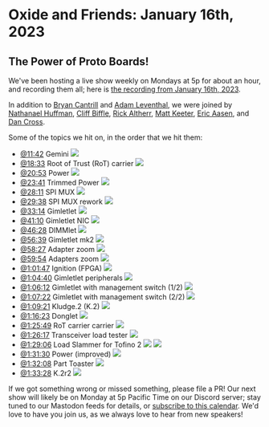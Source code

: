 # Oxide and Friends: January 16th, 2023

## The Power of Proto Boards!

We've been hosting a live show weekly on Mondays at 5p for about an hour,
and recording them all; here is
[the recording from January 16th, 2023](https://youtu.be/XmiWIlFvSYs).

In addition to
[Bryan Cantrill](https://mastodon.social/@bcantrill) and
[Adam Leventhal](https://mastodon.social/@ahl),
we were joined by
[Nathanael Huffman](https://hachyderm.io/@SyntheticGate),
[Cliff Biffle](https://hachyderm.io/@cliffle),
[Rick Altherr](https://social.treehouse.systems/@mxshift),
[Matt Keeter](https://hachyderm.io/@mjk),
[Eric Aasen](),
and
[Dan Cross](https://discuss.systems/@cross).


Some of the topics we hit on, in the order that we hit them:

- [@11:42](https://youtu.be/A5BXMILt49s?t=702) Gemini
![](https://lh3.googleusercontent.com/pw/AL9nZEUuHNSh3669vkDZiWf1vje1SFbVxVZOSDKNiDg7RWZ99xEBL3d1whH7rKMJ7SUhjOI9VVtHhJN1wzyt2UW6QdHzBez0AEiZebzIfPI5nFgnvI8O5Iu9Y8Jn_vy1dGfPEvnertcl8FPWmCEBNHJFTqxm=w3308-h1968-no)
- [@18:33](https://youtu.be/A5BXMILt49s?t=1113) Root of Trust (RoT) carrier
![](https://lh3.googleusercontent.com/pw/AL9nZEW9lMPYhU6haDhDFJ2txubDgQe_Tq5ynNI-OZutuTyWAlDxsGdKEfm-188eBHvPxc8_kfoqbAECJ24WymyoYT3-e2N05BbImvIqsBeBGpdHBraGn9jURc_GaClW7pIHk9uSnBEByk7GfzkzkLxQO4mA=w2140-h1688-no)
- [@20:53](https://youtu.be/A5BXMILt49s?t=1253) Power
![](https://lh3.googleusercontent.com/pw/AL9nZEVCgr2tIi_lZmpJ82nEN0vJ_E253djbFIGlSoRidxQeVUvsIwD8EuBw1UzhTC3kh0i3SIbtGMfacqYUVHJROdVc1qk3_fm78iatAfaGkJg-Qfgaxf1A_CnGTCVgpeSJYcGlBrrRBCxZjuaon7IfGs1B=w2268-h1762-no)
- [@23:41](https://youtu.be/A5BXMILt49s?t=1421) Trimmed Power
![](https://lh3.googleusercontent.com/pw/AL9nZEUkSQWerpUHT66AaJeAekpZgrB49kNuUYv0H-EaFGF3O0_xQ-2NrYSvHMqge4SCxgBHWz4mJ73ezW1Vpi9yTNfOTdFYmB2Du7CA4r5GdqXq3RnMjFI0AWls_b1_--GoyRsZ8ybpY36bNRXyC6J-NeSU=w2624-h1968-no)
- [@28:11](https://youtu.be/A5BXMILt49s?t=1691) SPI MUX
![](https://lh3.googleusercontent.com/pw/AL9nZEXlFKxnoJ_WAA_fNu45DIP_iX6s4FA1fL_7avf1_6Diolvblx7eHVsaKcmE9UE1GzsZYhM5h5LqHtUKbwB6U7h3CYpc-2NRK8tGk8-GvCUrFl-3hmY7OkNpJLBX8S-0B4QxNmOvjPBK97J-7tNULPiW=w2663-h736-no)
- [@29:38](https://youtu.be/A5BXMILt49s?t=1778) SPI MUX rework
![](https://lh3.googleusercontent.com/pw/AL9nZEUFD27UwT8mqkBL5FnLu8joF3pU12o9wuEGfA-gAjxdSilnOR8koXQX695XP4Ak8qckML4KFjj2HGFBi9OaFIVUYnBBMWKxlubq1jqx3KlFVLA3Bcd-mRzC_VIhq5VHYraxfS6063o_PBGA-2-fkImV=w2624-h1968-no)
- [@33:14](https://youtu.be/A5BXMILt49s?t=1994) Gimletlet
![](https://lh3.googleusercontent.com/pw/AL9nZEU1VsO08k_bLK5yJBPaVnQDxzgnJcmz2wYfXHl9ghpnqobG8MDVHACbxpVe7E6_wkI8u_pp29tPYca6Kasj5KItPk8RFDuwCNIXvNmXrvH1WlE71mqrJ_uDj7G_KhUS9fU_1qIR5J_71Bxq97tL2bfj=w1722-h1968-no)
- [@41:10](https://youtu.be/A5BXMILt49s?t=2470) Gimletlet NIC
![](https://lh3.googleusercontent.com/pw/AL9nZEXcIFX02PXAzmFdz88C4HZ_f67aom0kIBYTWgOriJSlVgi0i7cXQkGGpaxy3fXfGPyvNytcYAoTvtwNRQafn5CMLcPlD2kgQhbdLM1xj1epgjpaMDKaT1ZqEp6qayAXyMyPMHzC3wupEM5PGwypAi8V=w2183-h1925-no)
- [@46:28](https://youtu.be/A5BXMILt49s?t=2788) DIMMlet
![](https://lh3.googleusercontent.com/pw/AL9nZEWbsk6jxmKpwdE8cVKVsnZTFXx_LynqIgL93JHcT5Gcbu3oHkXrUoYp_TH_DM-QK3ZX-HANW0Ip3NI1g1mRoEuL5VSQXod3jigVddn6wI6Pj8n2W67Zlo9_u8Gih6TLJ5KqAHFnyhJPcCKsyKocj-XS=w2624-h1968-no)
- [@56:39](https://youtu.be/A5BXMILt49s?t=3399) Gimletlet mk2
![](https://lh3.googleusercontent.com/pw/AL9nZEUpNDf_qzOQTEcBHorx9oeUUNWWzvMltajDVxpKHy1izDnd3VggLktsjMG9zTeqaic2xUj6jy3_zp6d7QcjUgT-U4weqz56kQXxyK1EdLR4tsEl1j2TRkcs_m-lFBh_76rkeeCSZBNMvkyT4lUL3mvj=w1852-h1950-no)
- [@58:27](https://youtu.be/A5BXMILt49s?t=3507) Adapter zoom
![](https://lh3.googleusercontent.com/pw/AL9nZEX0HbWAW5pQrtZNytrRS4Tsqj3AgbjxXa9Sqgflei7WMP_gec3A7EQhWPsLjwS9adm1M6VxPyQ_kp9UghmPe8Zx_7vK2TA22dm69AEwRuIuJEr0bUaE2uXIVQMDUnDy25TiYzKJNBfFovcY8COPtdqA=w3334-h1876-no)
- [@59:54](https://youtu.be/A5BXMILt49s?t=3594) Adapters zoom
![](https://lh3.googleusercontent.com/pw/AL9nZEUkt_F61m_t9xNFhaMd9tsbFxYtvUV5XgfflCaxMl2vxnDBRPAkeGA6GwKjfj9cOMGu6kKCyGiy7Tn2ubkgtn0iaKNGpQ7gd-9kTcu0z22fhtdEK0f0ry4-8O9z7i1BoTfXyXesQKGPgJQXvZOIvrmR=w1592-h1968-no)
- [@1:01:47](https://youtu.be/A5BXMILt49s?t=3707) Ignition (FPGA)
![](https://lh3.googleusercontent.com/pw/AL9nZEV3WGtYmtSHS27069NNfbdtzkJ8hQdB315aMGFjXZds2AswbST1BzqFGgLHxT2zsLe0BeqtII74TQPHKsJKuvItf8bwedmKkEycn8fJT2RYGJZL7AkBHmrpmxfA7DxRkc-L9Pcwm9gMTnN81nIOYCwJ=w357-h1040-no)
- [@1:04:40](https://youtu.be/A5BXMILt49s?t=3880) Gimletlet peripherals
![](https://lh3.googleusercontent.com/pw/AL9nZEWDt5Wn-dMrA6n-uznY9KVgFA0wm0yVVnCTsZtNTNVptQ1i_GcWP2AR5JXUQF_MbaB8K1L2MDqgsPOCkZT2AOIzgxVXhyZUeUGCiAIQ8c3C5ClPqhRAOQJJWyf_Bgymb9xlB-xB6o_a5nd0NtrHuWeR=w2624-h1968-no)
- [@1:06:12](https://youtu.be/A5BXMILt49s?t=3972) Gimletlet with management switch (1/2)
![](https://lh3.googleusercontent.com/pw/AL9nZEWbuuYc2WUQ2iG1L9BJSj0EvvLwdSEajFHW40LEftJ0IEK8kmWzqeNhBlGLVXq5Bqzu3dNUw70ysdSkPgGtTuCwzgT3RZlRkqpVLLP8YEG5EMQN4sC9iPIbhveiBHy6TcFlkl41aneuhfbg_RoTGJR5=w2624-h1968-no)
- [@1:07:22](https://youtu.be/A5BXMILt49s?t=4042) Gimletlet with management switch (2/2)
![](https://lh3.googleusercontent.com/pw/AL9nZEWpxumO2Q1Kn-aIlDp_S7PuGIRM32rJBiB1ltUBElW-4pB2_q66Lbek5N5rscjwJCm_n-EcI_hv4uh3EssIOL6-bSlSm9Fsi6185PDEgIeNLeM9mQHEo-qFZSU6g6RzMJwSGJCw_pjHlP-LRjOIGKVR=w2624-h1968-no)
- [@1:09:21](https://youtu.be/A5BXMILt49s?t=4161) Kludge.2 (K.2)
![](https://lh3.googleusercontent.com/pw/AL9nZEV1ETbwS-qwnrNLk72kSOAXmEbul_wb860ghxS-z3nzICnH_-du7ZrhojpVzI3C09gLY1xU8295IMXzDR77hATmVynw4BZJK2suTcEcgw4qhsK_i-T7xlrqYVIkBjHoptam8nETIHIU4v1sMc1-8Lui=w3334-h1876-no)
- [@1:16:23](https://youtu.be/A5BXMILt49s?t=4583) Donglet
![](https://lh3.googleusercontent.com/pw/AL9nZEUPwuzxZigyV_RFRfIiCqBEmMjrqTat1vlyjtr2RE2I-ST8vNT_KSt8fbnzESS4-axph-iQCbdMXLGRbDxwlE9WYJ5C7WBa_hee2dYvMk6bGDfwoG-BJCQllVfQSopAHKcCQBee6H34yFl2p_d_CxM8=w3334-h1876-no)
- [@1:25:49](https://youtu.be/A5BXMILt49s?t=5149) RoT carrier carrier
![](https://lh3.googleusercontent.com/pw/AL9nZEVXAdZqvgcj0XNzL8pbY5B8LPwoZAFhaJVobcyb8eQNUjCnAD3inbQFAH6xUYOp6mPjET1DbC_njKZJzSzhWf8ngEDp3Vss2_9aDzUllDB56zt8j9vJfA02INdJwljQhO_e6FsQJ1jIp3bozfZJREeN=w2736-h1837-no)
- [@1:26:17](https://youtu.be/A5BXMILt49s?t=5177) Transceiver load tester
![](https://lh3.googleusercontent.com/pw/AL9nZEW_8YyzQIZG36JG4hfijJszkMhVKU2_28alFBHI3nWQo6a7BQu3ZEziuUhUZWtXYBLPbNvAPD1_kCn4q8EG63mJKUN883JQ8F06xpoBBW8rG5-O5V6YyOUSR_C-pwQP-EmcYrs8Ves2Zxwu5aRWDTlW=w2624-h1968-no)
- [@1:29:06](https://youtu.be/A5BXMILt49s?t=5346) Load Slammer for Tofino 2
![](https://lh3.googleusercontent.com/pw/AL9nZEVWmExliUFX9ug9n69Dl4QTBNIac_RCB8nbNGR1dj_VxUqz0JvnC7TMLe_zkHrawdhlIJsd-6FoDGG8-kKKYWMKaSW8vhGL-3rtlv55YgHZHeRSKrSoLhAbHSoHrxeWMSo78yyrK3G3DCYjRFLvHzkL=w1476-h1968-no)
![](https://lh3.googleusercontent.com/pw/AL9nZEWB96y0WXqieYWiPa0BrY012RP3uby5S0hOFw2Z2tXjl5hNFOC5r3N2v4ZUMcL9yiNdh7OF9Ot43xhnwIU3gy5O3XfRDDtvV2KIuK2uw5H07gmf0KvwIEFMfKf_3hoDRdRhwhkqXU4M1poA8ru2vfnW=w1476-h1968-no)
- [@1:31:30](https://youtu.be/A5BXMILt49s?t=5490) Power (improved)
![](https://lh3.googleusercontent.com/pw/AL9nZEVcpMZBdY6X02gQUDbGTwOu8U-8tv7Wryy7BwNT0MWeSpr85E1zGJsxd5wnm3wStrpK57cMgy5IwUCvbrYJSwQQw6YgEbrclFc2CN5P-VKImvch17xipKt1VVJmqsXFS9MkcebUDFfQW8hLP8zD1-uQ=w1476-h1968-no)
- [@1:32:08](https://youtu.be/A5BXMILt49s?t=5528) Part Toaster
![](https://lh3.googleusercontent.com/pw/AL9nZEWlkNOmyx5jc3_yBETWymTJ008WmDWfjrlzgQ0-C7jIHYX3LtyIrkX0zMvwjcC40mDg4G5RfU2B2rJPPIfvg4qRSTYMOPZSRkkRFOscwGQDPAk5SHhaYyUYoqAcdVf8dXBrkFubD1OxcWBVcOtYHZKn=w2624-h1968-no)
- [@1:33:28](https://youtu.be/A5BXMILt49s?t=5608) K.2r2
![](https://lh3.googleusercontent.com/pw/AL9nZEVF-tEmoImTNaPBWA8Olp31T4R5el4racrasb3QrpBuMiondLJyqGhI23lfensWUvUncHnL6x2_ltjQBSnNLa30LP7CAztC0RRRzS37yWHCXknzhTOqoZTzqcd9IpbOjRnvC6xIpbatKfnTKvhFfLe6=w3334-h1258-no)

If we got something wrong or missed something, please file a PR!
Our next show will likely be on Monday at 5p Pacific Time on our Discord
server; stay tuned to our Mastodon feeds for details, or [subscribe to this
calendar](https://sesh.fyi/api/calendar/v2/iMdFbuFRupMwuTiwvXswNU.ics).  We'd
love to have you join us, as we always love to hear from new speakers!

